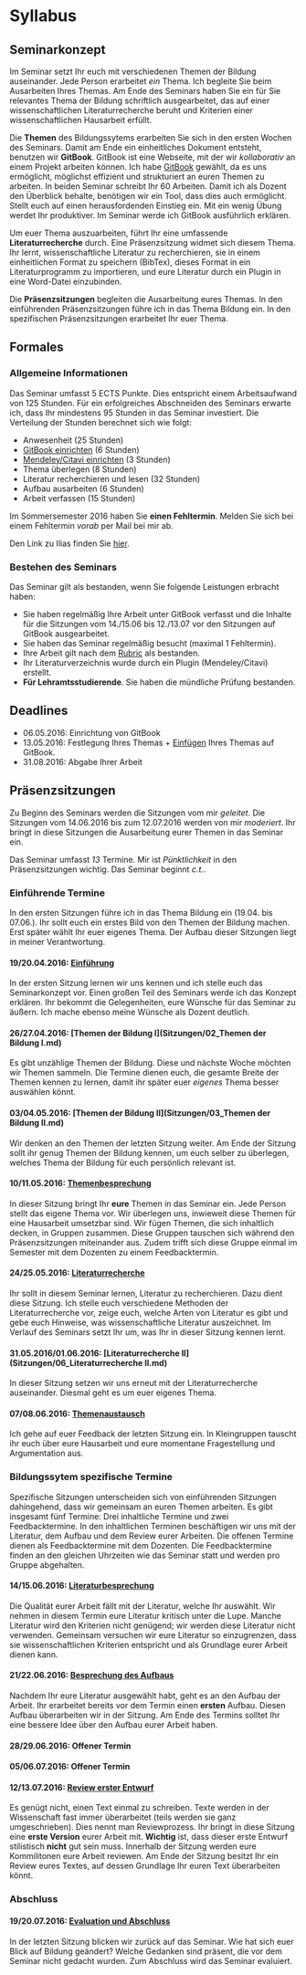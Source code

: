 Syllabus
=====================================================

## Seminarkonzept

Im Seminar setzt Ihr euch mit verschiedenen Themen der Bildung auseinander. Jede Person erarbeitet *ein* Thema. Ich begleite Sie beim Ausarbeiten Ihres Themas. Am Ende des Seminars haben Sie ein für Sie relevantes Thema der Bildung schriftlich ausgearbeitet, das auf einer wissenschaftlichen Literaturrecherche beruht und Kriterien einer wissenschaftlichen Hausarbeit erfüllt.

Die **Themen** des Bildungssytems erarbeiten Sie sich in den ersten Wochen des Seminars. Damit am Ende ein einheitliches Dokument entsteht, benutzen wir **GitBook**. GitBook ist eine Webseite, mit der wir *kollaborativ* an einem Projekt arbeiten können. Ich habe [GitBook](https://www.gitbook.com/book/ch-bu/seminar-bildungssysteme-2016/details) gewählt, da es uns ermöglicht, möglichst effizient und strukturiert an euren Themen zu arbeiten. In beiden Seminar schreibt Ihr 60 Arbeiten. Damit ich als Dozent den Überblick behalte, benötigen wir ein Tool, dass dies auch ermöglicht. Stellt euch auf einen herausfordenden Einstieg ein. Mit ein wenig Übung werdet Ihr produktiver. Im Seminar werde ich GitBook ausführlich erklären.

Um euer Thema auszuarbeiten, führt Ihr eine umfassende **Literaturrecherche** durch. Eine Präsenzsitzung widmet sich diesem Thema. Ihr lernt, wissenschaftliche Literatur zu recherchieren, sie in einem einheitlichen Format zu speichern (BibTex), dieses Format in ein Literaturprogramm zu importieren, und eure Literatur durch ein Plugin in eine Word-Datei einzubinden.

Die **Präsenzsitzungen** begleiten die Ausarbeitung eures Themas. In den einführenden Präsenzsitzungen führe ich in das Thema Bildung ein. In den spezifischen Präsenzsitzungen erarbeitet Ihr euer Thema. 

## Formales

### Allgemeine Informationen
Das Seminar umfasst 5 ECTS Punkte. Dies entspricht einem Arbeitsaufwand von 125 Stunden. Für ein erfolgreiches Abschneiden des Seminars erwarte ich, dass Ihr mindestens 95 Stunden in das Seminar investiert. Die Verteilung der Stunden berechnet sich wie folgt:

* Anwesenheit (25 Stunden)
* [GitBook einrichten](software.md) (6 Stunden)
* [Mendeley/Citavi einrichten](software.md) (3 Stunden)
* Thema überlegen (8 Stunden)
* Literatur recherchieren und lesen (32 Stunden)
* Aufbau ausarbeiten (6 Stunden)
* Arbeit verfassen (15 Stunden)

Im Sommersemester 2016 haben Sie **einen Fehltermin**. Melden Sie sich bei einem Fehltermin *vorab* per Mail bei mir ab.

Den Link zu Ilias finden Sie [hier](https://ilias.uni-freiburg.de/goto.php?target=crs_570521&client_id=unifreiburg).

### Bestehen des Seminars
Das Seminar gilt als bestanden, wenn Sie folgende Leistungen erbracht haben:

* Sie haben regelmäßig Ihre Arbeit unter GitBook verfasst und die Inhalte für die Sitzungen vom 14./15.06 bis 12./13.07 vor den Sitzungen auf GitBook ausgearbeitet.
* Sie haben das Seminar regelmäßig besucht (maximal 1 Fehltermin).
* Ihre Arbeit gilt nach dem [Rubric](rubric.md) als bestanden.
* Ihr Literaturverzeichnis wurde durch ein Plugin (Mendeley/Citavi) erstellt.
* **Für Lehramtsstudierende**. Sie haben die mündliche Prüfung bestanden.

## Deadlines

* 06.05.2016: Einrichtung von GitBook
* 13.05.2016: Festlegung Ihres Themas + [Einfügen](software.md) Ihres Themas auf GitBook.
* 31.08.2016: Abgabe Ihrer Arbeit

## Präsenzsitzungen
Zu Beginn des Seminars werden die Sitzungen vom mir *geleitet*. Die Sitzungen vom 14.06.2016 bis zum 12.07.2016 werden von mir *moderiert*. Ihr bringt in diese Sitzungen die Ausarbeitung eurer Themen in das Seminar ein. 

Das Seminar umfasst *13* Termine. Mir ist *Pünktlichkeit* in den Präsenzsitzungen wichtig. Das Seminar beginnt *c.t.*.

### Einführende Termine
In den ersten Sitzungen führe ich in das Thema Bildung ein (19.04. bis 07.06.). Ihr sollt euch ein erstes Bild von den Themen der Bildung machen. Erst später wählt Ihr euer eigenes Thema. Der Aufbau dieser Sitzungen liegt in meiner Verantwortung.

#### 19/20.04.2016: [Einführung](Sitzungen/01_Einfuehrung.md)
In der ersten Sitzung lernen wir uns kennen und ich stelle euch das Seminarkonzept vor. Einen großen Teil des Seminars werde ich das Konzept erklären. Ihr bekommt die Gelegenheiten, eure Wünsche für das Seminar zu äußern. Ich mache ebenso meine Wünsche als Dozent deutlich.

#### 26/27.04.2016: [Themen der Bildung I](Sitzungen/02_Themen der Bildung I.md)
Es gibt unzählige Themen der Bildung. Diese und nächste Woche möchten wir Themen sammeln. Die Termine dienen euch, die gesamte Breite der Themen kennen zu lernen, damit ihr später euer *eigenes* Thema besser auswählen könnt.
	
#### 03/04.05.2016: [Themen der Bildung II](Sitzungen/03_Themen der Bildung II.md)
Wir denken an den Themen der letzten Sitzung weiter. Am Ende der Sitzung sollt ihr genug Themen der Bildung kennen, um euch selber zu überlegen, welches Thema der Bildung für euch persönlich relevant ist.

#### 10/11.05.2016: [Themenbesprechung](Sitzungen/04_Themenbesprechung.md)
In dieser Sitzung bringt Ihr **eure** Themen in das Seminar ein. Jede Person stellt das eigene Thema vor. Wir überlegen uns, inwieweit diese Themen für eine Hausarbeit umsetzbar sind. Wir fügen Themen, die sich inhaltlich decken, in Gruppen zusammen. Diese Gruppen tauschen sich während den Präsenzsitzungen miteinander aus. Zudem trifft sich diese Gruppe einmal im Semester mit dem Dozenten zu einem Feedbacktermin.

#### 24/25.05.2016: [Literaturrecherche](Sitzungen/05_Literaturrecherche.md)
Ihr sollt in diesem Seminar lernen, Literatur zu recherchieren. Dazu dient diese Sitzung. Ich stelle euch verschiedene Methoden der Literaturrecherche vor, zeige euch, welche Arten von Literatur es gibt und gebe euch Hinweise, was wissenschaftliche Literatur auszeichnet. Im Verlauf des Seminars setzt Ihr um, was Ihr in dieser Sitzung kennen lernt.

#### 31.05.2016/01.06.2016: [Literaturrecherche II](Sitzungen/06_Literaturrecherche II.md)
In dieser Sitzung setzen wir uns erneut mit der Literaturrecherche auseinander. Diesmal geht es um euer eigenes Thema.

#### 07/08.06.2016: [Themenaustausch](Sitzungen/07_Themenaustausch.md)
Ich gehe auf euer Feedback der letzten Sitzung ein. In Kleingruppen tauscht ihr euch über eure Hausarbeit und eure momentane Fragestellung und Argumentation aus.

### Bildungssytem spezifische Termine
Spezifische Sitzungen unterscheiden sich von einführenden Sitzungen dahingehend, dass wir gemeinsam an euren Themen arbeiten. Es gibt insgesamt fünf Termine: Drei inhaltliche Termine und zwei Feedbacktermine. In den inhaltlichen Terminen beschäftigen wir uns mit der Literatur, dem Aufbau und dem Review eurer Arbeiten. Die offenen Termine dienen als Feedbacktermine mit dem Dozenten. Die Feedbacktermine finden an den gleichen Uhrzeiten wie das Seminar statt und werden pro Gruppe abgehalten.

#### 14/15.06.2016: [Literaturbesprechung](Sitzungen/08_Literaturbesprechung.md)
Die Qualität eurer Arbeit fällt mit der Literatur, welche Ihr auswählt. Wir nehmen in diesem Termin eure Literatur kritisch unter die Lupe. Manche Literatur wird den Kriterien nicht genügend; wir werden diese Literatur nicht verwenden. Gemeinsam versuchen wir eure Literatur so einzugrenzen, dass sie wissenschaftlichen Kriterien entspricht und als Grundlage eurer Arbeit dienen kann.

#### 21/22.06.2016: [Besprechung des Aufbaus](Sitzungen/09_Aufbau.md)
Nachdem Ihr eure Literatur ausgewählt habt, geht es an den Aufbau der Arbeit. Ihr erarbeitet bereits vor dem Termin einen **ersten** Aufbau. Diesen Aufbau überarbeiten wir in der Sitzung. Am Ende des Termins solltet Ihr eine bessere Idee über den Aufbau eurer Arbeit haben.

#### 28/29.06.2016: Offener Termin

#### 05/06.07.2016: Offener Termin

#### 12/13.07.2016: [Review erster Entwurf](Sitzungen/10_review.md)
Es genügt nicht, einen Text einmal zu schreiben. Texte werden in der Wissenschaft fast immer überarbeitet (teils werden sie ganz umgeschrieben). Dies nennt man Reviewprozess. Ihr bringt in diese Sitzung eine **erste Version** eurer Arbeit mit. **Wichtig** ist, dass dieser erste Entwurf stilistisch **nicht** gut sein muss. Innerhalb der Sitzung werden eure Kommilitonen eure Arbeit reviewen. Am Ende der Sitzung besitzt Ihr ein Review eures Textes, auf dessen Grundlage Ihr euren Text überarbeiten könnt.

### Abschluss

#### 19/20.07.2016: [Evaluation und Abschluss](Sitzungen/11_abschluss.md)
In der letzten Sitzung blicken wir zurück auf das Seminar. Wie hat sich euer Blick auf Bildung geändert? Welche Gedanken sind präsent, die vor dem Seminar nicht gedacht wurden. Zum Abschluss wird das Seminar evaluiert.

